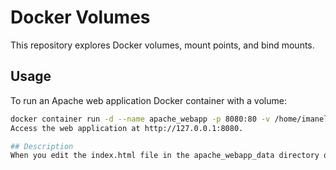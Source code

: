 # Docker Volumes

This repository explores Docker volumes, mount points, and bind mounts.

## Usage

To run an Apache web application Docker container with a volume:

```bash
docker container run -d --name apache_webapp -p 8080:80 -v /home/imanel/apache_webapp_data:/usr/local/apache2/htdocs apache_webapp:v1
Access the web application at http://127.0.0.1:8080.

## Description
When you edit the index.html file in the apache_webapp_data directory on the host machine, the changes will be reflected in the web application running inside the Docker container. Even if you delete the container, the volume persists on the host machine.
